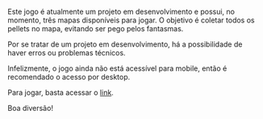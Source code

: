 Este jogo é atualmente um projeto em desenvolvimento e possui, no momento, três mapas disponíveis para jogar. O objetivo é coletar todos os pellets no mapa, evitando ser pego pelos fantasmas.

Por se tratar de um projeto em desenvolvimento, há a possibilidade de haver erros ou problemas técnicos.

Infelizmente, o jogo ainda não está acessível para mobile, então é recomendado o acesso por desktop.

Para jogar, basta acessar o [link](https://wanlucas.github.io/pacman-game/).

Boa diversão!